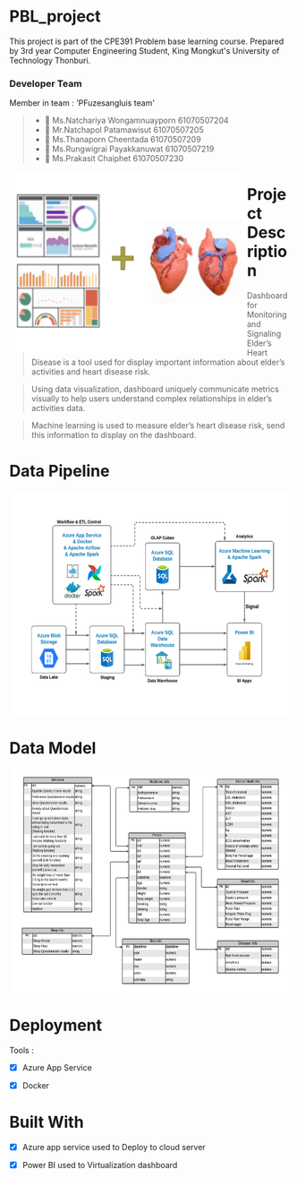# PBL_project
This project is part of the CPE391 Problem base learning course.
Prepared by 3rd year Computer Engineering Student, King Mongkut's University of Technology Thonburi. 

### Developer Team
Member in team : 'PFuzesangluis team' 
> * :woman: Ms.Natchariya Wongamnuayporn 61070507204
> * :man: Mr.Natchapol Patamawisut 61070507205
> * :woman: Ms.Thanaporn Cheentada 61070507209
> * :man: Ms.Rungwigrai Payakkanuwat 61070507219
> * :man: Ms.Prakasit Chaiphet 61070507230

<img align="left" height="325" width="425" alt="" src="Conceptual design/description.png" />

# Project Description 
> Dashboard for Monitoring and Signaling Elder’s Heart Disease is a tool used for display important information about elder’s activities and heart disease risk. 

> Using data visualization, dashboard uniquely communicate metrics visually to help users understand complex relationships in elder’s activities data. 

> Machine learning is used to measure elder’s heart disease risk, send this information to display on the dashboard.  
  
# Data Pipeline 
<p align="center"><img src="Conceptual design/Data Pipeline.png" width=500 height=400 ></p>

# Data Model 
<p align="center"><img src="Conceptual design/Data model.png" width=500 height=400 ></p>

# Deployment  
Tools : 
- [X] Azure App Service
- [X] Docker 

  
# Built With 
- [X] Azure app service used to Deploy to cloud server  
- [X] Power BI used to Virtualization dashboard 
  
  
